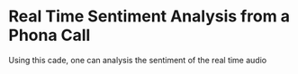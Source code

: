 # Real Time Sentiment Analysis from a Phona Call
 Using this cade, one can analysis the sentiment of the real time audio
